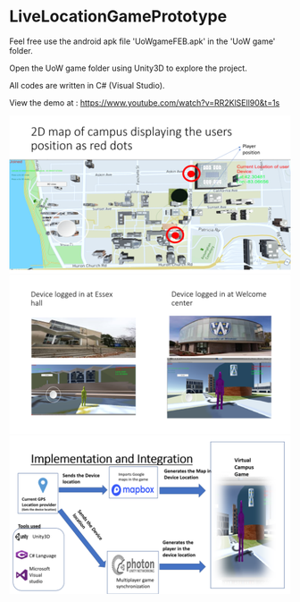 # LiveLocationGamePrototype

Feel free use the android apk file 'UoWgameFEB.apk' in the 'UoW game' folder.

Open the UoW game folder using Unity3D to explore the project.

All codes are written in C# (Visual Studio).

View the demo at : https://www.youtube.com/watch?v=RR2KlSEll90&t=1s

<img src="https://raw.githubusercontent.com/AkshayJagadish/LiveLocationGamePrototype/master/Screenshot%20(110).png?token=AraWsz7gz5GMCO0j7yiIe9IBxSVaXE3oks5cmlelwA%3D%3D">

<img src="https://raw.githubusercontent.com/AkshayJagadish/LiveLocationGamePrototype/master/Screenshot%20(111).png?token=AraWs1IOX5DxwmUi19w6IJVWFK3IMa2Lks5cmlfFwA%3D%3D">
<img src="https://raw.githubusercontent.com/AkshayJagadish/LiveLocationGamePrototype/master/Screenshot%20(113).png?token=AraWs_EXDabnbiAAn1hbvR2cNydws2UGks5cmkliwA%3D%3D">
